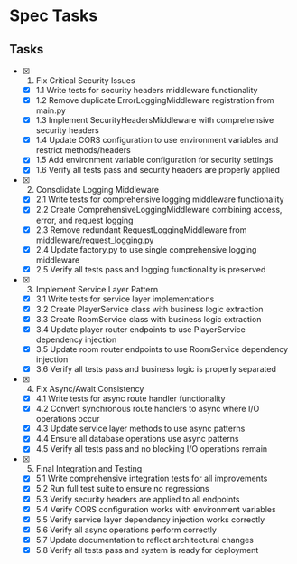 # Spec Tasks

## Tasks

- [x] 1. Fix Critical Security Issues
  - [x] 1.1 Write tests for security headers middleware functionality
  - [x] 1.2 Remove duplicate ErrorLoggingMiddleware registration from main.py
  - [x] 1.3 Implement SecurityHeadersMiddleware with comprehensive security headers
  - [x] 1.4 Update CORS configuration to use environment variables and restrict methods/headers
  - [x] 1.5 Add environment variable configuration for security settings
  - [x] 1.6 Verify all tests pass and security headers are properly applied

- [x] 2. Consolidate Logging Middleware
  - [x] 2.1 Write tests for comprehensive logging middleware functionality
  - [x] 2.2 Create ComprehensiveLoggingMiddleware combining access, error, and request logging
  - [x] 2.3 Remove redundant RequestLoggingMiddleware from middleware/request_logging.py
  - [x] 2.4 Update factory.py to use single comprehensive logging middleware
  - [x] 2.5 Verify all tests pass and logging functionality is preserved

- [x] 3. Implement Service Layer Pattern
  - [x] 3.1 Write tests for service layer implementations
  - [x] 3.2 Create PlayerService class with business logic extraction
  - [x] 3.3 Create RoomService class with business logic extraction
  - [x] 3.4 Update player router endpoints to use PlayerService dependency injection
  - [x] 3.5 Update room router endpoints to use RoomService dependency injection
  - [x] 3.6 Verify all tests pass and business logic is properly separated

- [x] 4. Fix Async/Await Consistency
  - [x] 4.1 Write tests for async route handler functionality
  - [x] 4.2 Convert synchronous route handlers to async where I/O operations occur
  - [x] 4.3 Update service layer methods to use async patterns
  - [x] 4.4 Ensure all database operations use async patterns
  - [x] 4.5 Verify all tests pass and no blocking I/O operations remain

- [x] 5. Final Integration and Testing
  - [x] 5.1 Write comprehensive integration tests for all improvements
  - [x] 5.2 Run full test suite to ensure no regressions
  - [x] 5.3 Verify security headers are applied to all endpoints
  - [x] 5.4 Verify CORS configuration works with environment variables
  - [x] 5.5 Verify service layer dependency injection works correctly
  - [x] 5.6 Verify all async operations perform correctly
  - [x] 5.7 Update documentation to reflect architectural changes
  - [x] 5.8 Verify all tests pass and system is ready for deployment
